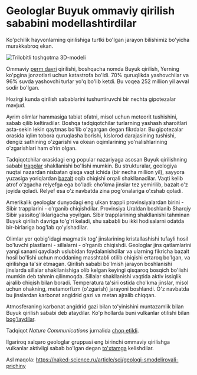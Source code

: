 # Geologlar Buyuk ommaviy qirilish sababini modellashtirdilar

Ko'pchilik hayvonlarning qirilishiga turtki bo'lgan jarayon bilishimiz bo'yicha murakkabroq ekan.

![Trilobitli toshqotma 3D-modeli](https://naked-science.ru/sites/default/files/styles/full_size/public/field/image/trilobite-fossil-paraceraurus-exsull-3d-model-low-poly-fbx.png?itok=F33lflNa)

Ommaviy [perm davri](https://uz.wikipedia.org/wiki/Perm_sistemasi) qirilishi, boshqacha nomda Buyuk qirilish, Yerning ko'pgina jonzotlari uchun katastrofa bo'ldi. 70% quruqlikda yashovchilar va 96% suvda yashovchi turlar yo'q bo'lib ketdi. Bu voqea 252 million yil avval sodir bo'lgan.

Hozirgi kunda qirilish sabablarini tushuntiruvchi bir nechta gipotezalar mavjud.

Ayrim olimlar hammasiga tabiat ofatni, misol uchun meteorit tushishini, sabab qilib keltiradilar. Boshqa tadqiqotchilar turlarning yashash sharoitlari asta-sekin lekin qaytmas bo'lib o'zgargan degan fikrdalar. Bu gipotezalar orasida iqlim tobora quruqlasha borishi, kislorod darajasining tushishi, dengiz sathining o'zgarishi va okean oqimlarining yo'nalishlarining o'zgarishlari ham o'rin olgan.

Tadqiqotchilar orasidagi eng popular nazariyaga asosan Buyuk qirilishning sababi [trapplar](https://uz.wikipedia.org/wiki/Trapp) shakllanishi bo'lishi mumkin. Bu strukturalar, geologiya nuqtai nazardan nisbatan qisqa vaqt ichida (bir necha million yil), sayyora yuzasiga yoriqlardan [bazalt](https://uz.wikipedia.org/wiki/Bazalt) oqib chiqishi orqali shakllanadilar. Vaqti kelib atrof o'zgacha relyefga ega bo'ladi: cho'kma jinslar tez yemirilib, bazalt o'z joyida qoladi. Relyef esa o'z navbatda zina pog'onalariga o'xshab qoladi.

Amerikalik geologlar dunyodagi eng ulkan trappli provinsiyalardan birini - Sibir trapplarini - o'rganib chiqishdilar. Provinsiya Uraldan boshlanib Sharqiy Sibir yassitog'liklarigacha yoyilgan. Sibir trapplarining shakllanishi tahminan Buyuk qirilish davriga to'g'ri keladi, shu sababli bu ikki hodisalarni odatda bir-birlariga bog'lab qo'yishadilar.

Olimlar yer qobig'idagi magmatik tog' jinslarining kristallashishi tufayli hosil bo'luvchi plastlarni - sillalarni - o'rganib chiqishdi. Geologlar jins qatlamlarini yangi sanani qaydlash uslubidan foydalanishdilar va ularning fikricha bazalt hosil bo'lishi uchun moddaning masshtabli otilib chiqishi ertaroq bo'lgan, va qirilishga ta'sir etmagan. Qirilish sababi bo'lmish jarayon boshlanishi jinslarda sillalar shakllanishiga olib kelgan keyingi qisqaroq bosqich bo'lishi mumkin deb tahmin qilinmoqda. Sillalar shakllanishi vaqtida aktiv issiqlik ajralib chiqish bilan boradi. Temperatura ta'siri ostida cho'kma jinslar, misol uchun ohakning, metamorfizm (o'zgarish) jarayoni boshlandi. O'z navbatda bu jinslardan karbonat angidrid gazi va metan ajralib chiqqan.

Atmosferaning karbonat angidrid gazi bilan to'yinishini muntazamlik bilan Buyuk qirilish sababi deb ataydilar. Ko'p hollarda buni vulkanlar otilishi bilan [bog'laydilar](https://naked-science.ru/article/sci/uchenye-vyyasnili-pochemu-proi).

Tadqiqot _Nature Communications_ jurnalida [chop etildi](http://www.nature.com/articles/s41467-017-00083-9).

Ilgariroq xalqaro geologlar gruppasi eng birinchi ommaviy qirilishga vulkanlar aktivligi sabab bo'lgan degan [to'xtamga](https://naked-science.ru/article/sci/geologi-nazvali-prichinu-pervogo) kelishdilar.

Asl maqola: https://naked-science.ru/article/sci/geologi-smodelirovali-prichiny